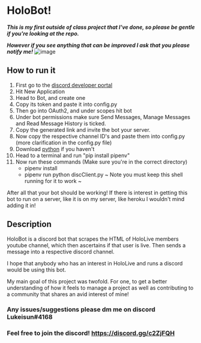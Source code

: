 # HoloBot!
***This is my first outside of class project that I've done, so please be gentle if you're looking at the repo.***

***However if you see anything that can be improved I ask that you please notify me!***
![image](https://imgur.com/LRRYAjQ.png)
## How to run it
1. First go to the [discord developer portal](https://discord.com/developers/applications)
2. Hit New Application
3. Head to Bot, and create one
4. Copy its token and paste it into config.py
5. Then go into OAuth2, and under scopes hit bot
6. Under bot permissions make sure Send Messages, Manage Messages and Read Message History is ticked.
7. Copy the generated link and invite the bot your server.
8. Now copy the respective channel ID's and paste them into config.py (more clarification in the config.py file)
9. Download [python](https://www.python.org/downloads/) if you haven't
10. Head to a terminal and run "pip install pipenv"
11. Now run these commands (Make sure you're in the correct directory) 
    * pipenv install
    * pipenv run python discClient.py
    ~ Note you must keep this shell running for it to work ~ 
 
  After all that your bot should be working! If there is interest in getting this bot to run on a server, like it is on my server, like heroku I wouldn't mind adding it in!
  
## Description
HoloBot is a discord bot that scrapes the HTML of HoloLive members
youtube channel, which then ascertains if that user is live. Then sends
a message into a respective discord channel.

I hope that anybody who has an interest in HoloLive and runs a
discord would be using this bot.

My main goal of this project was twofold. For one, to get a
better understanding of how it feels to manage a project as well as
contributing to a community that shares an avid interest of mine!

### Any issues/suggestions please dm me on discord Lukeisun#4168
### Feel free to join the discord! https://discord.gg/c2ZjFQH

